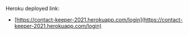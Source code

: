 Heroku deployed link:

- [https://contact-keeper-2021.herokuapp.com/login](https://contact-keeper-2021.herokuapp.com/login)